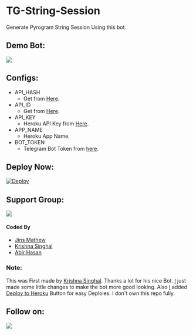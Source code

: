 # TG-String-Session
Generate Pyrogram String Session Using this bot.

## Demo Bot:
<a href="https://t.me/StringSessionGen_Bot"><img src="https://img.shields.io/badge/Telegram-Bot-blue.svg?logo=telegram"></a>

## Configs:
- API_HASH
  - Get from [Here](https://my.telegram.org).
- API_ID
  - Get from [Here](https://my.telegram.org).
- API_KEY
  - Heroku API Key from [Here](https://dashboard.heroku.com/account).
- APP_NAME
  - Heroku App Name.
- BOT_TOKEN
  - Telegram Bot Token from [here](https://t.me/BotFather).

## Deploy Now:
[![Deploy](https://www.herokucdn.com/deploy/button.svg)](https://heroku.com/deploy?template=https://github.com/jinspalakkattu/TGStringSession/tree/main)

## Support Group:
<a href="https://t.me/linux_repo"><img src="https://img.shields.io/badge/Telegram-Join%20Telegram%20Group-blue.svg?logo=telegram"></a>

#### Coded By
- [Jins Mathew](https://github.com/jinspalakkattu)
- [Krishna Singhal](https://github.com/Krishna-Singhal)
- [Abir Hasan](https://github.com/AbirHasan2005)

### Note:
This was First made by [Krishna Singhal](https://github.com/Krishna-Singhal). Thanks a lot for his nice Bot. [I](https://github.com/jinspalakkattu) just made some little changes to make the bot more good looking. Also [I](https://github.com/jinspalakkattu) added [Deploy to Heroku](https://github.com/jinspalakkattu/TGStringSession#deploy-now) Button for easy Deploies. I don't own this repo fully.

## Follow on:
<p align="left">
<a href="https://github.com/jinspalakkattu"><img src="https://img.shields.io/badge/GitHub-Follow%20on%20GitHub-inactive.svg?logo=github"></a>
</p>

